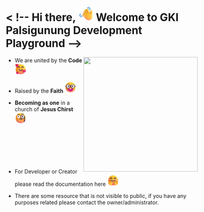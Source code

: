 <!-- ## Hi there 👋 -->

<h1 align="left">< !-- Hi there, <img src="./emoji/wave.png" width="40" height="40"/> Welcome to GKI Palsigunung Development Playground --></h1>
<img align="right" width="300em" height="300em" src="https://raw.githubusercontent.com/robertomarkus/robertomarkus/main/markrothink.gif?raw=true"/>

- We are united by the **Code** <img src="./emoji/love.png" width="30" height="30"/>

- Raised by the **Faith** <img src="./emoji/colaboration.png" width="30" height="30"/>

- **Becoming as one** in a church of **Jesus Chirst** <img src="./emoji/monocle.png" width="30" height="30"/>


<br><br><br><br><br>


- For Developer or Creator please read the documentation here  <img src="./emoji/welcome.png" width="30" height="30"/>

- There are some resource that is not visible to public, if you have any purposes related please contact the owner/administrator.

